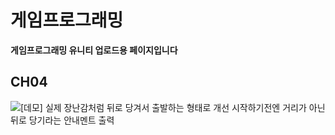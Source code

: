 # 게임프로그래밍
**게임프로그래밍 유니티 업로드용 페이지입니다**

## CH04
![[데모]](https://youtu.be/Z2tS8nfztOE)
실제 장난감처럼 뒤로 당겨서 출발하는 형태로 개선
시작하기전엔 거리가 아닌 뒤로 당기라는 안내멘트 출력
